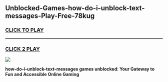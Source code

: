 
## Unblocked-Games-how-do-i-unblock-text-messages-Play-Free-78kug
<h3>
<a href="https://premium76.site?title=how-do-i-unblock-text-messages&ref=23A">CLICK TO PLAY</a></h3>
<hr>

<h3>
<a href="https://premium76.site?title=how-do-i-unblock-text-messages&ref=23A">CLICK 2 PLAY</a>
  
</h3>

<a href="https://premium76.site?title=how-do-i-unblock-text-messages&ref=23A"><img src="https://clearcache.store/games.png"></a>


**how-do-i-unblock-text-messages games unblocked: Your Gateway to Fun and Accessible Online Gaming**
